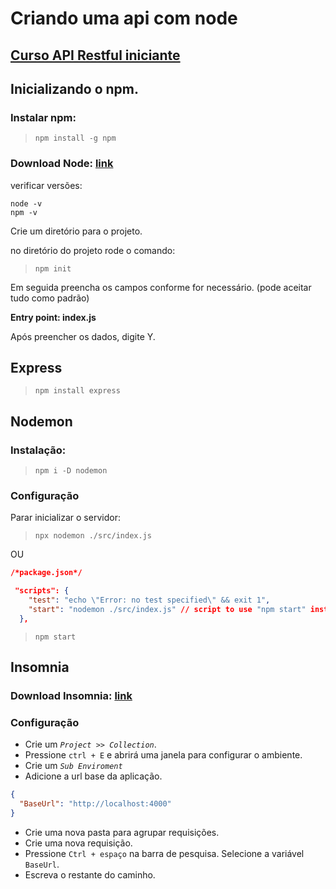 # Criando uma api com node

## [Curso API Restful iniciante](https://www.youtube.com/playlist?list=PLE0DHiXlN_qqOfRvFS0BiwZXGrsKs7HFx)

## Inicializando o npm.

### Instalar npm:

> `npm install -g npm`

### Download Node: [link](https://nodejs.org/en/download)

verificar versões:

```shell
node -v
npm -v
```

Crie um diretório para o projeto.

no diretório do projeto rode o comando:

> `npm init`

Em seguida preencha os campos conforme for necessário. (pode aceitar tudo como padrão)

**Entry point: index.js**

Após preencher os dados, digite Y.

## Express

> `npm install express`

## Nodemon

### Instalação:

> `npm i -D nodemon`

### Configuração

Parar inicializar o servidor:

> `npx nodemon ./src/index.js`

OU

```JSON
/*package.json*/

 "scripts": {
    "test": "echo \"Error: no test specified\" && exit 1",
    "start": "nodemon ./src/index.js" // script to use "npm start" instead "npx nodemon <file_path>"
  },
```

> `npm start`

## Insomnia

### Download Insomnia: [link](https://insomnia.rest/download)

### Configuração

- Crie um _`Project >> Collection`_.
- Pressione `ctrl + E` e abrirá uma janela para configurar o ambiente.
- Crie um _`Sub Enviroment`_
- Adicione a url base da aplicação.

```Json
{
  "BaseUrl": "http://localhost:4000"
}
```

- Crie uma nova pasta para agrupar requisições.
- Crie uma nova requisição.
- Pressione `Ctrl + espaço` na barra de pesquisa. Selecione a variável `BaseUrl`.
- Escreva o restante do caminho.
